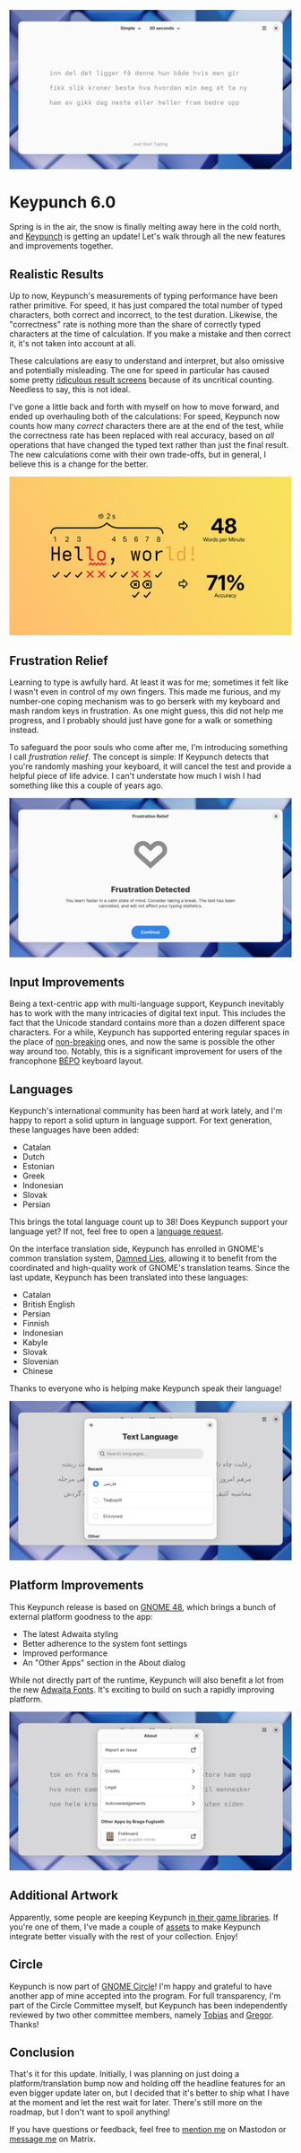 ![Keypunch 6.0](./keypunch-6.0.jpeg)

# Keypunch 6.0

Spring is in the air, the snow is finally melting away here in the cold north, and [Keypunch](https://apps.gnome.org/Keypunch) is getting an update! Let's walk through all the new features and improvements together.

## Realistic Results

Up to now, Keypunch's measurements of typing performance have been rather primitive. For speed, it has just compared the total number of typed characters, both correct and incorrect, to the test duration. Likewise, the "correctness" rate is nothing more than the share of correctly typed characters at the time of calculation. If you make a mistake and then correct it, it's not taken into account at all.

These calculations are easy to understand and interpret, but also omissive and potentially misleading. The one for speed in particular has caused some pretty [ridiculous result screens](https://github.com/bragefuglseth/keypunch/issues/85) because of its uncritical counting. Needless to say, this is not ideal.

I've gone a little back and forth with myself on how to move forward, and ended up overhauling both of the calculations: For speed, Keypunch now counts how many *correct* characters there are at the end of the test, while the correctness rate has been replaced with real accuracy, based on *all* operations that have changed the typed text rather than just the final result. The new calculations come with their own trade-offs, but in general, I believe this is a change for the better.

![An overview of the new result calculations](./results-calculation.svg)

## Frustration Relief

Learning to type is awfully hard. At least it was for me; sometimes it felt like I wasn't even in control of my own fingers. This made me furious, and my number-one coping mechanism was to go berserk with my keyboard and mash random keys in frustration. As one might guess, this did not help me progress, and I probably should just have gone for a walk or something instead.

To safeguard the poor souls who come after me, I'm introducing something I call *frustration relief*. The concept is simple: If Keypunch detects that you're randomly mashing your keyboard, it will cancel the test and provide a helpful piece of life advice. I can't understate how much I wish I had something like this a couple of years ago.

![Frustration relief in action](./frustration-relief.jpeg)

## Input Improvements

Being a text-centric app with multi-language support, Keypunch inevitably has to work with the many intricacies of digital text input. This includes the fact that the Unicode standard contains more than a dozen different space characters. For a while, Keypunch has supported entering regular spaces in the place of [non-breaking](https://en.wikipedia.org/wiki/Non-breaking_space) ones, and now the same is possible the other way around too. Notably, this is a significant improvement for users of the francophone [BÉPO](https://bepo.fr/) keyboard layout.

## Languages

Keypunch's international community has been hard at work lately, and I'm happy to report a solid upturn in language support. For text generation, these languages have been added:

- Catalan
- Dutch
- Estonian
- Greek
- Indonesian
- Slovak
- Persian

This brings the total language count up to 38! Does Keypunch support your language yet? If not, feel free to open a [language request](https://github.com/bragefuglseth/keypunch/issues/new?template=language_request.yaml).

On the interface translation side, Keypunch has enrolled in GNOME's common translation system, [Damned Lies](https://l10n.gnome.org), allowing it to benefit from the coordinated and high-quality work of GNOME's translation teams. Since the last update, Keypunch has been translated into these languages:

- Catalan
- British English
- Persian
- Finnish
- Indonesian
- Kabyle
- Slovak
- Slovenian
- Chinese

Thanks to everyone who is helping make Keypunch speak their language!

![A preview of the extended language support](text-languages.jpeg)

## Platform Improvements

This Keypunch release is based on [GNOME 48](https://release.gnome.org/48), which brings a bunch of external platform goodness to the app:

- The latest Adwaita styling
- Better adherence to the system font settings
- Improved performance
- An "Other Apps" section in the About dialog

While not directly part of the runtime, Keypunch will also benefit a lot from the new [Adwaita Fonts](https://blogs.gnome.org/monster/introducing-adwaita-fonts/). It's exciting to build on such a rapidly improving platform.

![The new "Other Apps" section in the About dialog](./about-other-apps.jpeg)

## Additional Artwork

Apparently, some people are keeping Keypunch [in their game libraries](https://github.com/bragefuglseth/keypunch/issues/97). If you're one of them, I've made a couple of [assets](https://github.com/bragefuglseth/keypunch/tree/main/data/artwork) to make Keypunch integrate better visually with the rest of your collection. Enjoy!

## Circle

Keypunch is now part of [GNOME Circle](https://circle.gnome.org)! I'm happy and grateful to have another app of mine accepted into the program. For full transparency, I'm part of the Circle Committee myself, but Keypunch has been independently reviewed by two other committee members, namely [Tobias](https://tobiasbernard.com) and [Gregor](https://codeberg.org/gregorni). Thanks!

## Conclusion

That's it for this update. Initially, I was planning on just doing a platform/translation bump now and holding off the headline features for an even bigger update later on, but I decided that it's better to ship what I have at the moment and let the rest wait for later. There's still more on the roadmap, but I don't want to spoil anything!

If you have questions or feedback, feel free to [mention me](https://fosstodon.org/@bragefuglseth) on Mastodon or [message me](https://matrix.to/#/@bragefuglseth:gnome.org) on Matrix.